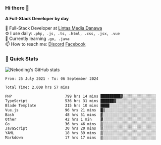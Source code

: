 ### Hi there 👋

**A Full-Stack Developer by day**

🔭 Full-Stack Developer at [Lintas Media Danawa](https://www.lintasmediadanawa.com/)  
⚙️ I use daily: `.php, .js, .ts, .html, .css, .jsx, .vue`  
🌱 Currently learning `.go, .java`  
📫 How to reach me: [Discord](https://discordapp.com/users/984448732999327766)  [Facebook](https://fb.me/tyvandi)  

### 🚀 Quick Stats  

![Nekoding's GitHub stats](https://github-readme-stats.vercel.app/api?username=nekoding&show_icons=true)

<!--START_SECTION:waka-->

```txt
From: 25 July 2021 - To: 06 September 2024

Total Time: 2,008 hrs 57 mins

PHP                        799 hrs 14 mins █████████▓░░░░░░░░░░░░░░░   38.97 %
TypeScript                 536 hrs 31 mins ██████▓░░░░░░░░░░░░░░░░░░   26.16 %
Blade Template             315 hrs 10 mins ████░░░░░░░░░░░░░░░░░░░░░   15.37 %
Vue.js                     96 hrs 21 mins  █▒░░░░░░░░░░░░░░░░░░░░░░░   04.70 %
Bash                       48 hrs 51 mins  ▓░░░░░░░░░░░░░░░░░░░░░░░░   02.38 %
Other                      42 hrs 1 min    ▓░░░░░░░░░░░░░░░░░░░░░░░░   02.05 %
Go                         36 hrs 46 mins  ▒░░░░░░░░░░░░░░░░░░░░░░░░   01.79 %
JavaScript                 30 hrs 20 mins  ▒░░░░░░░░░░░░░░░░░░░░░░░░   01.48 %
YAML                       18 hrs 39 mins  ▒░░░░░░░░░░░░░░░░░░░░░░░░   00.91 %
Markdown                   17 hrs 17 mins  ▒░░░░░░░░░░░░░░░░░░░░░░░░   00.84 %
```

<!--END_SECTION:waka-->

<!--
**nekoding/nekoding** is a ✨ _special_ ✨ repository because its `README.md` (this file) appears on your GitHub profile.

Here are some ideas to get you started:

- 🔭 I’m currently working on ...
- 🌱 I’m currently learning ...
- 👯 I’m looking to collaborate on ...
- 🤔 I’m looking for help with ...
- 💬 Ask me about ...
- 📫 How to reach me: ...
- 😄 Pronouns: ...
- ⚡ Fun fact: ...
-->
